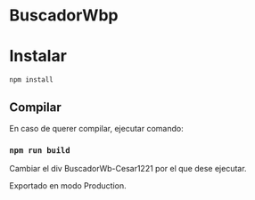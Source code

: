 # BuscadorWbp

# Instalar

`npm install` 

## Compilar

En caso de querer compilar, ejecutar comando:

### `npm run build`

Cambiar el div BuscadorWb-Cesar1221 por el que dese ejecutar.

Exportado en modo Production.
